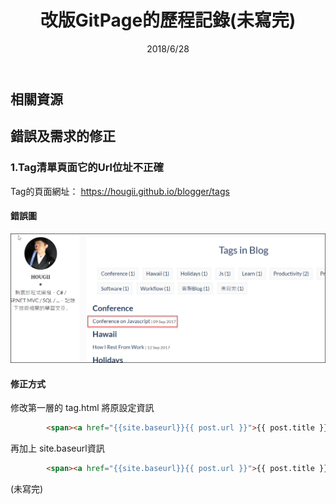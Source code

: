 ﻿---
layout: post
title: 改版GitPage的歷程記錄(未寫完)
date: 2018/6/28
description: 針對此Git Page Blog，取用的樣版資源，並針對特定項目修改. # Add post description (optional)
img: md-info1.png # Add image post (optional)
tags: [客製Blog,未寫完] # add tag
#網站參數:{{site.baseurl}}
#圖檔：../assets/img/
#圖檔：../assets/postimg/.png
---
## 相關資源


## 錯誤及需求的修正
### 1.Tag清單頁面它的Url位址不正確
Tag的頁面網址： https://hougii.github.io/blogger/tags
#### 錯誤圖
![錯誤圖](../assets/postimg/2018-06-28_17-34-53.png)

#### 修正方式
修改第一層的 tag.html
將原設定資訊
```html
        <span><a href="{{site.baseurl}}{{ post.url }}">{{ post.title }}</a></span>
```
再加上 site.baseurl資訊
```html
        <span><a href="{{site.baseurl}}{{ post.url }}">{{ post.title }}</a></span>
```

(未寫完)
